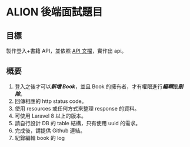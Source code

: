 # ALION 後端面試題目

## 目標

製作登入+書籍 API，並依照 [API 文檔](https://app.swaggerhub.com/apis-docs/COURTDREAM3/bookstore-api/1.0.0)，實作出 api。

## 概要

1. 登入之後才可以***新增 Book***，並且 Book 的擁有者，才有權限進行***編輯***跟***刪除***。
2. 回傳相應的 http status code。
3. 使用 resources 或任何方式來整理 response 的資料。
4. 可使用 Laravel 8 以上的版本。
5. 請自行設計 DB 的 table 結構，只有使用 uuid 的需求。
6. 完成後，請提供 Github 連結。
7. 紀錄編輯 book 的 log